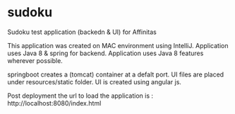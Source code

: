 # sudoku
Sudoku test application (backedn & UI) for Affinitas

This application was created on MAC environment using IntelliJ.
Application uses Java 8 & spring for backend.
Application uses Java 8 features wherever possible.

springboot creates a (tomcat) container at a defalt port.
UI files are placed under resources/static folder.
UI is created using angular js. 


Post deployment the url to load the application is : http://localhost:8080/index.html
